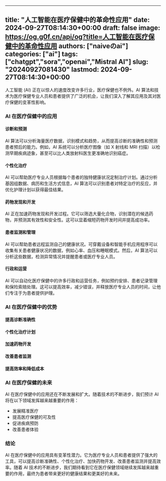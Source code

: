 
---
title: "人工智能在医疗保健中的革命性应用"
date: 2024-09-27T08:14:30+00:00
draft: false
image: https://og.g0f.cn/api/og?title=人工智能在医疗保健中的革命性应用
authors: ["naiveのai"]
categories: ["ai"]
tags: ["chatgpt","sora","openai","Mistral AI"]
slug: "20240927081430"
lastmod: 2024-09-27T08:14:30+00:00
---
人工智能 (AI) 正在以惊人的速度改变许多行业，医疗保健也不例外。AI 算法和技术为医疗保健专业人员和患者提供了广泛的机会，让我们深入了解其应用及其对医疗保健的变革性影响。

### AI 在医疗保健中的应用

#### 诊断和预测

AI 算法可以分析海量医疗数据，识别模式和趋势，从而提高诊断的准确性和预测患者预后的能力。例如，AI 系统可以分析医疗图像（如 X 射线和 MRI 扫描）以检测早期疾病迹象，甚至可以比人类放射科医生更准确地识别癌症。

#### 个性化治疗

AI 可以帮助医疗专业人员根据每个患者的独特健康状况定制治疗计划。通过分析基因组数据、病历和生活方式信息，AI 算法可以识别患者对特定治疗的反应，并优化护理计划以获得最佳结果。

#### 药物发现和开发

AI 正在加速药物发现和开发过程。它可以筛选大量化合物，识别潜在的候选药物，并预测其有效性和安全性。这可以显着缩短药物开发时间并提高成功率。

#### 患者监测和管理

AI 可以帮助患者远程监测自己的健康状况。可穿戴设备和智能手机应用程序可以收集有关患者健康状况的数据，例如心率、血压和睡眠模式。然后，AI 算法可以分析这些数据，检测异常情况并提醒患者或医疗专业人员。

#### 行政和运营

AI 可以自动化医疗保健中的许多行政和运营任务，例如预约安排、患者记录管理和保险索赔处理。这可以提高效率，减少错误，并释放医疗专业人员的时间，让他们专注于为患者提供护理。

### AI 在医疗保健中的优势

#### 提高诊断准确性

#### 个性化治疗计划

#### 加速药物开发

#### 改善患者监测

#### 提高效率和降低成本

### AI 在医疗保健的未来

AI 在医疗保健中的应用还在不断发展和扩大。随着技术的不断进步，我们预计 AI 将在以下领域发挥越来越重要的作用：

* 发展精准医疗
* 提高医疗保健的可及性
* 促进疾病预防
* 改善患者体验

### 结论

AI 在医疗保健中的应用具有变革性潜力。它为医疗专业人员和患者提供了强大的工具，可以提高诊断准确性、个性化治疗、加快药物开发、改善患者监测并提高效率。随着 AI 技术的不断进步，我们期待看到它在医疗保健领域继续发挥越来越重要的作用，最终为患者带来更好的健康结果和更美好的未来。